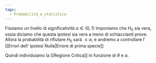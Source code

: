 ```yaml
---
tags:
  - Probabilità_e_statistica
---
```

Fissiamo un livello di significatività $\alpha\in(0,1)$
Imponiamo che $H_{0}$ sia vera, ossia diciamo che questa ipotesi sia vera a meno di schiaccianti prove.
Allora la probabilità di rifiutare $H_{0}$ sarà $\leq \alpha$, e andremo a controllare l’ [[Errori dell’ Ipotesi Nulla|Errore di prima specie]] 

Quindi individuiamo la [[Regione Critica]] in funzione di $\theta$ e $\alpha$.